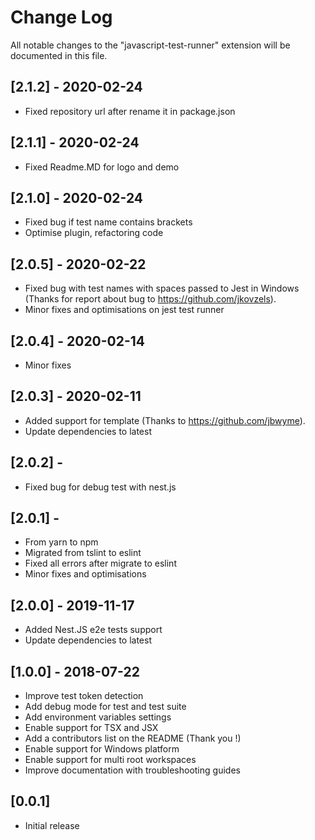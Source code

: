 # Change Log
All notable changes to the "javascript-test-runner" extension will be documented in this file.

## [2.1.2] - 2020-02-24
- Fixed repository url after rename it in package.json

## [2.1.1] - 2020-02-24
- Fixed Readme.MD for logo and demo

## [2.1.0] - 2020-02-24
- Fixed bug if test name contains brackets
- Optimise plugin, refactoring code

## [2.0.5] - 2020-02-22
- Fixed bug with test names with spaces passed to Jest in Windows (Thanks for report about bug to https://github.com/jkovzels).
- Minor fixes and optimisations on jest test runner

## [2.0.4] - 2020-02-14
- Minor fixes

## [2.0.3] - 2020-02-11
- Added support for template (Thanks to https://github.com/jbwyme).
- Update dependencies to latest

## [2.0.2] -
- Fixed bug for debug test with nest.js

## [2.0.1] -
- From yarn to npm
- Migrated from tslint to eslint
- Fixed all errors after migrate to eslint
- Minor fixes and optimisations

## [2.0.0] - 2019-11-17
- Added Nest.JS e2e tests support
- Update dependencies to latest

## [1.0.0] - 2018-07-22
- Improve test token detection
- Add debug mode for test and test suite
- Add environment variables settings
- Enable support for TSX and JSX
- Add a contributors list on the README (Thank you !)
- Enable support for Windows platform
- Enable support for multi root workspaces
- Improve documentation with troubleshooting guides

## [0.0.1]
- Initial release
